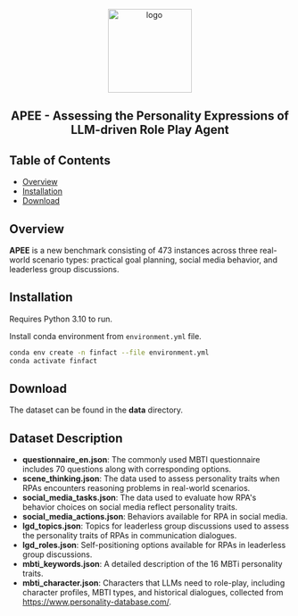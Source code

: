 <p align="center">
  <img center src="https://i.postimg.cc/C5zYG9B1/20240929225943.png" width = "150" alt="logo">
</p>

<h2 align="center">APEE - Assessing the Personality Expressions of LLM-driven Role Play
Agent</h2>

## Table of Contents

- [Overview](#overview)
- [Installation](#Installation)
- [Download](#Download)

## Overview
**APEE** is a new benchmark consisting of 473 instances across three real-world scenario types: practical goal planning, social media behavior, and leaderless group discussions.

## Installation

Requires Python 3.10 to run.

Install conda environment from `environment.yml` file.

```sh
conda env create -n finfact --file environment.yml
conda activate finfact
```

## Download
The dataset can be found in the **data**  directory.

## Dataset Description
- **questionnaire_en.json**: The commonly used MBTI questionnaire includes 70 questions along with corresponding options.
- **scene_thinking.json**: The data used to assess personality traits when RPAs encounters reasoning problems in real-world scenarios.
- **social_media_tasks.json**: The data used to evaluate how RPA's behavior choices on social media reflect personality traits.
- **social_media_actions.json**: Behaviors available for RPA in social media.
- **lgd_topics.json**: Topics for leaderless group discussions used to assess the personality traits of RPAs in communication dialogues.
- **lgd_roles.json**: Self-positioning options available for RPAs in leaderless group discussions.
- **mbti_keywords.json**: A detailed description of the 16 MBTi personality traits.
- **mbti_character.json**: Characters that LLMs need to role-play, including character profiles, MBTI types, and historical dialogues, collected from https://www.personality-database.com/.
